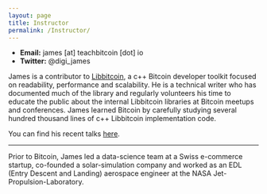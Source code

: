 ```yaml
---
layout: page
title: Instructor
permalink: /Instructor/
---
```


* **Email:** james [at] teachbitcoin [dot] io
* **Twitter:** @digi_james

James is a contributor to [Libbitcoin](https://github.com/libbitcoin/libbitcoin-system/wiki), a c++ Bitcoin developer toolkit focused on readability, performance and scalability. He is a technical writer who has documented much of the library and regularly volunteers his time to educate the public about the internal Libbitcoin libraries at Bitcoin meetups and conferences. James learned Bitcoin by carefully studying several hundred thousand lines of c++ Libbitcoin implementation code.

You can find his recent talks [here](../talks/).

---

Prior to Bitcoin, James led a data-science team at a Swiss e-commerce startup, co-founded a solar-simulation company and worked as an EDL (Entry Descent and Landing) aerospace engineer at the NASA Jet-Propulsion-Laboratory.
